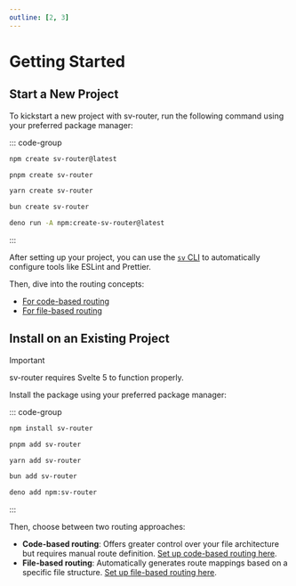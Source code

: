 ```yaml
---
outline: [2, 3]
---
```


# Getting Started

## Start a New Project

To kickstart a new project with sv-router, run the following command using your preferred package manager:

::: code-group

```sh [npm]
npm create sv-router@latest
```

```sh [pnpm]
pnpm create sv-router
```

```sh [yarn]
yarn create sv-router
```

```sh [bun]
bun create sv-router
```

```sh [deno]
deno run -A npm:create-sv-router@latest
```

:::

After setting up your project, you can use the [`sv` CLI](https://svelte.dev/docs/cli/sv-add) to automatically configure tools like ESLint and Prettier.

Then, dive into the routing concepts:

- [For code-based routing](./code-based/concepts)
- [For file-based routing](./file-based/concepts)

## Install on an Existing Project

> [!IMPORTANT]
> sv-router requires Svelte 5 to function properly.

Install the package using your preferred package manager:

::: code-group

```sh [npm]
npm install sv-router
```

```sh [pnpm]
pnpm add sv-router
```

```sh [yarn]
yarn add sv-router
```

```sh [bun]
bun add sv-router
```

```sh [deno]
deno add npm:sv-router
```

:::

Then, choose between two routing approaches:

- **Code-based routing**: Offers greater control over your file architecture but requires manual route definition. [Set up code-based routing here](./code-based/manual-setup).
- **File-based routing**: Automatically generates route mappings based on a specific file structure. [Set up file-based routing here](./file-based/manual-setup).

